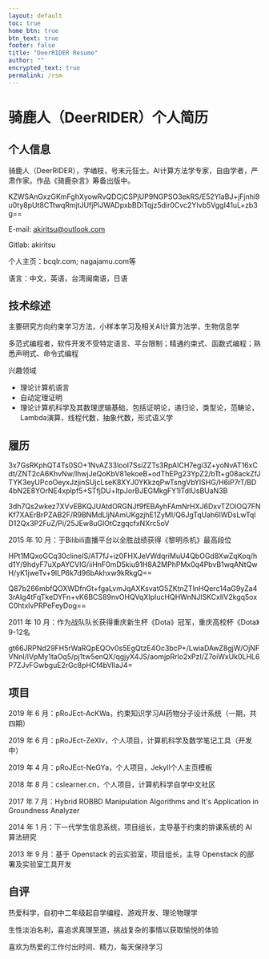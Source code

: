 ```yaml
---
layout: default
toc: true
home_btn: true
btn_text: true
footer: false
title: "DeerRIDER Resume"
author: ""
encrypted_text: true
permalink: /rsm
---
```

# 骑鹿人（DeerRIDER）个人简历

## 个人信息

骑鹿人（DeerRIDER），字崷枝，号末元狂士。AI计算方法学专家，自由学者，严肃作家。作品《骑鹿杂言》筹备出版中。
<p class="encrypted">KZWSAnGxzGKmFghXyowRvQDCjCSPjUP9NGPSO3ekRS/E52YlaBJ+jFjnhi9u0ty8pUt8CTtwqRmjtJUfjPlJWADpxbBDiTqjz5dir0Cvc2YIvb5VggI41uL+zb3g==</p>

E-mail: akiritsu@outlook.com

Gitlab: akiritsu

个人主页：bcqlr.com; nagajamu.com等

语言：中文，英语，台湾闽南语，日语

## 技术综述
主要研究方向约束学习方法，小样本学习及相关AI计算方法学，生物信息学

多范式编程者，软件开发不受特定语言、平台限制；精通约束式、函数式编程；熟悉声明式、命令式编程

兴趣领域
- 理论计算机语言
- 自动定理证明
- 理论计算机科学及其数理逻辑基础，包括证明论，递归论，类型论，范畴论，Lambda演算，线程代数，抽象代数，形式语义学

## 履历

<p class="encrypted">3x7GsRKphQT4Ts0SO+1NvAZ33looI7SsiZZTs3RpAICH7egi3Z+yoNvAT16xCdt/ZNT2cA6KhvNw/lhwjJeQoKbV81ekoeB+odThEPg23YpZ2/bTt+g08ackZfJTYK3eyUPcoOeyxJzjinSUjcLseK8XYJ0YKkzqPwTsngVbYISHG/H6iP7rT/BD4bN2E8YOrNE4xplpf5+STfjDU+ltpJorBJEGMkgFY1lTdIUsBUaN3B</p>

<p class="encrypted">3dh7Qs2wkez7XVvEBKQJUAtdORGNJf9fEBAyhFAmNrHXJ6DxvTZOlOQ7FNKf7XAErBrPZAB2F/R9BNMdLljNAmUKgzjhE1ZyMI/Q6JgTqUah6lWDsLwTqlD12Qx3P2FuZ/Pi/25JEw8uGlOtCzgqcfxNXrc5oV</p>

2015 年 10 月：于Bilibili直播平台以全胜战绩获得《黎明杀机》最高段位

<p class="encrypted">HPt1MQxoGCq30clineIS/AT7fJ+iz0FHXJeVWdqriMuU4QbOGd8XwZqKoq/hd1Y/9hdyF7uXpAYCVlG/iiHnF0mD5kiu91H8A2MPhPMx0q4PbvB1wqANtQwH/yK1jweTv+9lLP6k7d96bAkhxw9kRkgQ==</p>
 
<p class="encrypted">Q87b266mbfQOXWDfnGt+fgaLvmJqAXKsvatG5ZKtnZTlnHQerc14aG9yZa43rAIg4tFqTkeDYFn+vK6BCS89nvOHQVqXIpIucHQHWnNJlSKCxlIV2kgq5oxC0htxlvPRPeFeyDog==</p>

2011 年 10 月：作为战队队长获得重庆新生杯《Dota》冠军，重庆高校杯《Dota》9-12名

<p class="encrypted">gt66JRPNd29FH5rWaRQpEQOv0s5EgQtzE4Oc3bcP+/LwiaDAwZ8gjW/OjNFVNnI/lVpMy1taOq5/pj1tw5enQX/qgjyX4JS/aomjpRrlo2xPzI/Z7oiWxUk0LHL6P7ZJvFGwbguE2rGc8pHCf4bVIlaJ4=</p>

## 项目

2019 年 6 月：pRoJEct-AcKWa，约束知识学习AI药物分子设计系统（一期，共四期）

2019 年 6 月：pRoJEct-ZeXIv，个人项目，计算机科学及数学笔记工具（开发中）

2019 年 4 月：pRoJEct-NeGYa，个人项目，Jekyll个人主页模板

2018 年 8 月：cslearner.cn，个人项目，计算机科学自学中文社区

2017 年 7 月：Hybrid ROBBD Manipulation Algorithms and It's Application in Groundness Analyzer

2014 年 1 月：下一代学生信息系统，项目组长，主导基于约束的排课系统的 AI 算法研究

2013 年 9 月：基于 Openstack 的云实验室，项目组长，主导 Openstack 的部署及实验室工具开发

## 自评

热爱科学，自初中二年级起自学编程、游戏开发、理论物理学

生性淡泊名利，喜追求真理至道，挑战复杂的事情以获取愉悦的体验

喜欢为热爱的工作付出时间、精力，每天保持学习